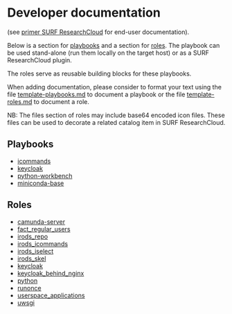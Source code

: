 # Developer documentation
(see [primer SURF ResearchCloud](primer-for-users.md) for end-user documentation).   

Below is a section for [playbooks](#Playbooks) and a section for [roles](#Roles).
The playbook can be used stand-alone (run them locally on the target host) 
or as a SURF ResearchCloud plugin.

The roles serve as reusable building blocks for these playbooks.

When adding documentation, please consider to format your text
using the file [template-playbooks.md](playbooks/template-playbooks.md) to
document a playbook
or the file [template-roles.md](roles/template-roles.md) to document a role.

NB: The files section of roles may include base64 encoded icon files. 
These files can be used to decorate a related catalog item in 
SURF ResearchCloud.

## Playbooks
- [icommands](playbooks/icommands.md)
- [keycloak](playbooks/keycloak.md)
- [python-workbench](playbooks/python-workbench.md)
- [miniconda-base](playbooks/miniconda-base.md)

## Roles
- [camunda-server](roles/camunda-server.md)
- [fact_regular_users](roles/fact_regular_users.md)
- [irods_repo](roles/irods_repo.md)
- [irods_icommands](roles/irods_icommands.md)
- [irods_iselect](roles/irods_iselect.md)
- [irods_skel](roles/irods_skel.md)
- [keycloak](roles/keycloak.md)
- [keycloak_behind_nginx](roles/keycloak_behind_nginx.md)
- [python](roles/python.md)
- [runonce](roles/runonce.md)
- [userspace_applications](roles/userspace_applications.md)
- [uwsgi](roles/uwsgi.md)
